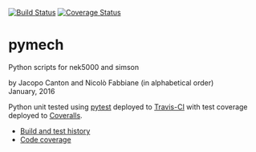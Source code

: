 [![Build Status](https://travis-ci.org/jcanton/pymech.svg?branch=master)](https://travis-ci.org/jcanton/pymech/builds)
[![Coverage Status](https://coveralls.io/repos/github/jcanton/pymech/badge.svg?branch=master)](https://coveralls.io/github/jcanton/pymech?branch=master)


# pymech

Python scripts for nek5000 and simson

by Jacopo Canton and Nicolò Fabbiane (in alphabetical order)<br>
January, 2016

Python unit tested using [pytest](http://pytest.org) deployed to
[Travis-CI](https://travis-ci.org/jcanton/pymech/builds) with test coverage
deployed to [Coveralls](https://coveralls.io/r/jcanton/pymech).

- [Build and test history](https://travis-ci.org/jcanton/pymech/builds)
- [Code coverage](https://coveralls.io/r/jcanton/pymech)
